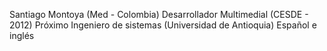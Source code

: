 Santiago Montoya (Med - Colombia)
Desarrollador Multimedial (CESDE - 2012)
Próximo Ingeniero de sistemas (Universidad de Antioquia)
Español e inglés
